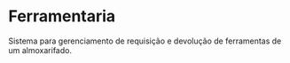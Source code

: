 # Ferramentaria
Sistema para gerenciamento de requisição e devolução de ferramentas de um almoxarifado.
